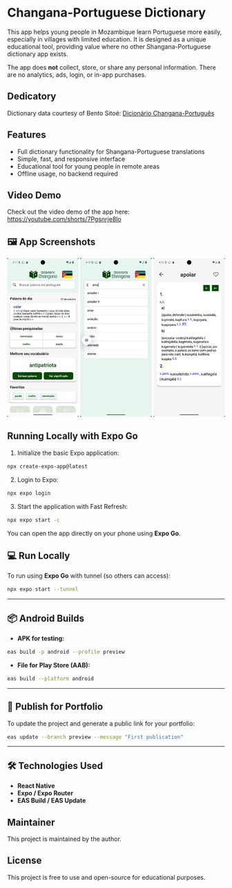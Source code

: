 # Changana-Portuguese Dictionary

This app helps young people in Mozambique learn Portuguese more easily, especially in villages with limited education. It is designed as a unique educational tool, providing value where no other Shangana-Portuguese dictionary app exists.

The app does **not** collect, store, or share any personal information. There are no analytics, ads, login, or in-app purchases.

## Dedicatory

Dictionary data courtesy of Bento Sitoé:
[Dicionário Changana-Português](https://books.google.com.br/books/about/Dicion%C3%A1rio_Changana_Portugu%C3%AAs.html?id=HacaAQAAIAAJ&redir_esc=y)

## Features

-   Full dictionary functionality for Shangana-Portuguese translations
-   Simple, fast, and responsive interface
-   Educational tool for young people in remote areas
-   Offline usage, no backend required

## Video Demo

Check out the video demo of the app here:
https://youtube.com/shorts/7Pgsnrje8lo

## 🖼️ App Screenshots

![App Screenshots](./assets/Screenshots.png)

## Running Locally with Expo Go

1. Initialize the basic Expo application:

```bash
npx create-expo-app@latest
```

2. Login to Expo:

```bash
npx expo login
```

3. Start the application with Fast Refresh:

```bash
npx expo start -c
```

You can open the app directly on your phone using **Expo Go**.

## 💻 Run Locally

To run using **Expo Go** with tunnel (so others can access):

```bash
npx expo start --tunnel
```

---

## 📦 Android Builds

-   **APK for testing:**

```bash
eas build -p android --profile preview
```

-   **File for Play Store (AAB):**

```bash
eas build --platform android
```

---

## 🚀 Publish for Portfolio

To update the project and generate a public link for your portfolio:

```bash
eas update --branch preview --message "First publication"
```

---

## 🛠️ Technologies Used

-   **React Native**
-   **Expo / Expo Router**
-   **EAS Build / EAS Update**

## Maintainer

This project is maintained by the author.

## License

This project is free to use and open-source for educational purposes.
